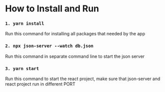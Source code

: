 # How to Install and Run

### `1. yarn install`
Run this command for installing all packages that needed by the app

### `2. npx json-server --watch db.json`
Run this command in separate command line to start the json server

### `3. yarn start`
Run this command to start the react project, make sure that json-server and react project run in different PORT
